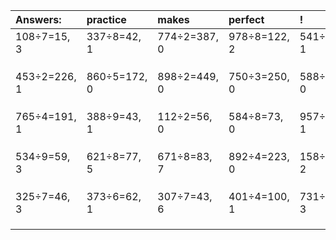 | Answers: | practice | makes | perfect | ! |
| :--- | :--- | :--- | :--- | :--- |
| 108÷7=15, 3 | 337÷8=42, 1 | 774÷2=387, 0 | 978÷8=122, 2 | 541÷4=135, 1 | 
|   |   |   |   |   | 
|   |   |   |   |   | 
|   |   |   |   |   | 
| 453÷2=226, 1 | 860÷5=172, 0 | 898÷2=449, 0 | 750÷3=250, 0 | 588÷7=84, 0 | 
|   |   |   |   |   | 
|   |   |   |   |   | 
|   |   |   |   |   | 
| 765÷4=191, 1 | 388÷9=43, 1 | 112÷2=56, 0 | 584÷8=73, 0 | 957÷2=478, 1 | 
|   |   |   |   |   | 
|   |   |   |   |   | 
|   |   |   |   |   | 
| 534÷9=59, 3 | 621÷8=77, 5 | 671÷8=83, 7 | 892÷4=223, 0 | 158÷6=26, 2 | 
|   |   |   |   |   | 
|   |   |   |   |   | 
|   |   |   |   |   | 
| 325÷7=46, 3 | 373÷6=62, 1 | 307÷7=43, 6 | 401÷4=100, 1 | 731÷7=104, 3 | 
|   |   |   |   |   | 
|   |   |   |   |   | 
|   |   |   |   |   | 
